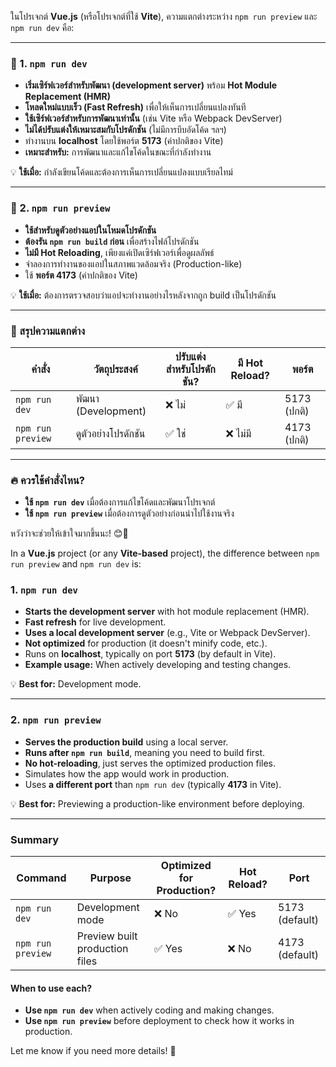 ในโปรเจกต์ **Vue.js** (หรือโปรเจกต์ที่ใช้ **Vite**), ความแตกต่างระหว่าง `npm run preview` และ `npm run dev` คือ:

---

### 🔹 1. `npm run dev`
- **เริ่มเซิร์ฟเวอร์สำหรับพัฒนา (development server)** พร้อม **Hot Module Replacement (HMR)**  
- **โหลดใหม่แบบเร็ว (Fast Refresh)** เพื่อให้เห็นการเปลี่ยนแปลงทันที  
- **ใช้เซิร์ฟเวอร์สำหรับการพัฒนาเท่านั้น** (เช่น Vite หรือ Webpack DevServer)  
- **ไม่ได้ปรับแต่งให้เหมาะสมกับโปรดักชัน** (ไม่มีการบีบอัดโค้ด ฯลฯ)  
- ทำงานบน **localhost** โดยใช้พอร์ต **5173** (ค่าปกติของ Vite)  
- **เหมาะสำหรับ:** การพัฒนาและแก้ไขโค้ดในขณะที่กำลังทำงาน  

💡 **ใช้เมื่อ:** กำลังเขียนโค้ดและต้องการเห็นการเปลี่ยนแปลงแบบเรียลไทม์  

---

### 🔹 2. `npm run preview`
- **ใช้สำหรับดูตัวอย่างแอปในโหมดโปรดักชัน**  
- **ต้องรัน `npm run build` ก่อน** เพื่อสร้างไฟล์โปรดักชัน  
- **ไม่มี Hot Reloading**, เพียงแค่เปิดเซิร์ฟเวอร์เพื่อดูผลลัพธ์  
- จำลองการทำงานของแอปในสภาพแวดล้อมจริง (Production-like)  
- ใช้ **พอร์ต 4173** (ค่าปกติของ Vite)  

💡 **ใช้เมื่อ:** ต้องการตรวจสอบว่าแอปจะทำงานอย่างไรหลังจากถูก build เป็นโปรดักชัน  

---

### 🔹 สรุปความแตกต่าง

| คำสั่ง | วัตถุประสงค์ | ปรับแต่งสำหรับโปรดักชัน? | มี Hot Reload? | พอร์ต |
|---------|------------|-------------------------|--------------|------|
| `npm run dev` | พัฒนา (Development) | ❌ ไม่ | ✅ มี | 5173 (ปกติ) |
| `npm run preview` | ดูตัวอย่างโปรดักชัน | ✅ ใช่ | ❌ ไม่มี | 4173 (ปกติ) |

---

### 🔥 ควรใช้คำสั่งไหน?
- **ใช้ `npm run dev`** เมื่อต้องการแก้ไขโค้ดและพัฒนาโปรเจกต์  
- **ใช้ `npm run preview`** เมื่อต้องการดูตัวอย่างก่อนนำไปใช้งานจริง  

หวังว่าจะช่วยให้เข้าใจมากขึ้นนะ! 😊🚀

In a **Vue.js** project (or any **Vite-based** project), the difference between `npm run preview` and `npm run dev` is:

### 1. `npm run dev`
- **Starts the development server** with hot module replacement (HMR).
- **Fast refresh** for live development.
- **Uses a local development server** (e.g., Vite or Webpack DevServer).
- **Not optimized** for production (it doesn't minify code, etc.).
- Runs on **localhost**, typically on port **5173** (by default in Vite).
- **Example usage:** When actively developing and testing changes.

💡 **Best for:** Development mode.

---

### 2. `npm run preview`
- **Serves the production build** using a local server.
- **Runs after `npm run build`**, meaning you need to build first.
- **No hot-reloading**, just serves the optimized production files.
- Simulates how the app would work in production.
- Uses **a different port** than `npm run dev` (typically **4173** in Vite).

💡 **Best for:** Previewing a production-like environment before deploying.

---

### Summary
| Command | Purpose | Optimized for Production? | Hot Reload? | Port |
|---------|--------|-------------------------|------------|------|
| `npm run dev` | Development mode | ❌ No | ✅ Yes | 5173 (default) |
| `npm run preview` | Preview built production files | ✅ Yes | ❌ No | 4173 (default) |

#### When to use each?
- **Use `npm run dev`** when actively coding and making changes.
- **Use `npm run preview`** before deployment to check how it works in production.

Let me know if you need more details! 🚀
